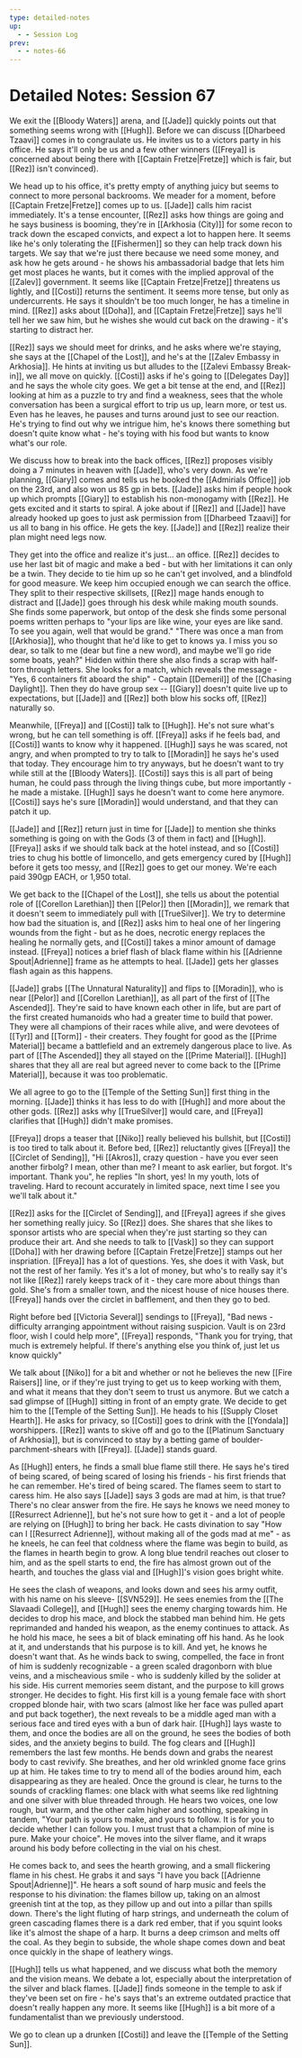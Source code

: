```yaml
---
type: detailed-notes
up:
  - - Session Log
prev:
  - - notes-66
---
```


# Detailed Notes: Session 67

We exit the [[Bloody Waters]] arena, and [[Jade]] quickly points out that something seems wrong with [[Hugh]]. Before we can discuss [[Dharbeed Tzaavi]] comes in to congraulate us. He invites us to a victors party in his office. He says it'll only be us and a few other winners ([[Freya]] is concerned about being there with [[Captain Fretze|Fretze]] which is fair, but [[Rez]] isn't convinced).

We head up to his office, it's pretty empty of anything juicy but seems to connect to more personal backrooms. We meader for a moment, before [[Captain Fretze|Fretze]] comes up to us. [[Jade]] calls him racist immediately. It's a tense encounter, [[Rez]] asks how things are going and he says business is booming, they're in [[Arkhosia (City)]] for some recon to track down the escaped convicts, and expect a lot to happen here. It seems like he's only tolerating the [[Fishermen]] so they can help track down his targets. We say that we're just there because we need some money, and ask how he gets around - he shows his ambassadorial badge that lets him get most places he wants, but it comes with the implied approval of the [[Zalev]] government. It seems like [[Captain Fretze|Fretze]] threatens us lightly, and [[Costi]] returns the sentiment. It seems more tense, but only as undercurrents. He says it shouldn't be too much longer, he has a timeline in mind. [[Rez]] asks about [[Doha]], and [[Captain Fretze|Fretze]] says he'll tell her we saw him, but he wishes she would cut back on the drawing - it's starting to distract her.

[[Rez]] says we should meet for drinks, and he asks where we're staying, she says at the [[Chapel of the Lost]], and he's at the [[Zalev Embassy in Arkhosia]]. He hints at inviting us but alludes to the [[Zalevi Embassy Break-in]], we all move on quickly. [[Costi]] asks if he's going to [[Delegates Day]] and he says the whole city goes. We get a bit tense at the end, and [[Rez]] looking at him as a puzzle to try and find a weakness, sees that the whole conversation has been a surgical effort to trip us up, learn more, or test us. Even has he leaves, he pauses and turns around just to see our reaction. He's trying to find out why we intrigue him, he's knows there something but doesn't quite know what - he's toying with his food but wants to know what's our role. 

We discuss how to break into the back offices, [[Rez]] proposes visibly doing a 7 minutes in heaven with [[Jade]], who's very down. As we're planning, [[Giary]] comes and tells us he booked the [[Admirials Office]] job on the 23rd, and also won us 85 gp in bets. [[Jade]] asks him if people hook up which prompts [[Giary]] to establish his non-monogamy with [[Rez]]. He gets excited and it starts to spiral. A joke about if [[Rez]] and [[Jade]] have already hooked up goes to just ask permission from [[Dharbeed Tzaavi]] for us all to bang in his office. He gets the key. [[Jade]] and [[Rez]] realize their plan might need legs now. 

They get into the office and realize it's just... an office. [[Rez]] decides to use her last bit of magic and make a bed - but with her limitations it can only be a twin. They decide to tie him up so he can't get involved, and a blindfold for good measure. We keep him occupied enough we can search the office. They split to their respective skillsets, [[Rez]] mage hands enough to distract and [[Jade]] goes through his desk while making mouth sounds. She finds some paperwork, but ontop of the desk she finds some personal poems written perhaps to "your lips are like wine, your eyes are like sand. To see you again, well that would be grand." "There was once a man from [[Arkhosia]], who thought that he'd like to get to knows ya. I miss you so dear, so talk to me (dear but fine a new word), and maybe we'll go ride some boats, yeah?" Hidden within there she also finds a scrap with half-torn through letters. She looks for a match, which reveals the message - "Yes, 6 containers fit aboard the ship" - Captain [[Demeril]] of the [[Chasing Daylight]]. Then they do have group sex -- [[Giary]] doesn't quite live up to expectations, but [[Jade]] and [[Rez]] both blow his socks off, [[Rez]] naturally so. 

Meanwhile, [[Freya]] and [[Costi]] talk to [[Hugh]]. He's not sure what's wrong, but he can tell something is off. [[Freya]] asks if he feels bad, and [[Costi]] wants to know why it happened. [[Hugh]] says he was scared, not angry, and when prompted to try to talk to [[Moradin]] he says he's used that today. They encourage him to try anyways, but he doesn't want to try while still at the [[Bloody Waters]]. [[Costi]] says this is all part of being human, he could pass through the living things cube, but more importantly - he made a mistake. [[Hugh]] says he doesn't want to come here anymore. [[Costi]] says he's sure [[Moradin]] would understand, and that they can patch it up. 

[[Jade]] and [[Rez]] return just in time for [[Jade]] to mention she thinks something is going on with the Gods (3 of them in fact) and [[Hugh]]. [[Freya]] asks if we should talk back at the hotel instead, and so [[Costi]] tries to chug his bottle of limoncello, and gets emergency cured by [[Hugh]] before it gets too messy, and [[Rez]] goes to get our money. We're each paid 390gp EACH, or 1,950 total. 

We get back to the [[Chapel of the Lost]], she tells us about the potential role of [[Corellon Larethian]] then [[Pelor]] then [[Moradin]], we remark that it doesn't seem to immediately pull with [[TrueSilver]]. We try to determine how bad the situation is, and [[Rez]] asks him to heal one of her lingering wounds from the fight - but as he does, necrotic energy replaces the healing he normally gets, and [[Costi]] takes a minor amount of damage instead. [[Freya]] notices a brief flash of black flame within his [[Adrienne Spout|Adrienne]] frame as he attempts to heal. [[Jade]] gets her glasses flash again as this happens. 

[[Jade]] grabs [[The Unnatural Naturality]] and flips to [[Moradin]], who is near [[Pelor]] and [[Corellon Larethian]], as all part of the first of [[The Ascended]]. They're said to have known each other in life, but are part of the first created humanoids who had a greater time to build that power. They were all champions of their races while alive, and were devotees of [[Tyr]] and [[Torm]] - their creaters. They fought for good as the [[Prime Material]] became a battlefield and an extremely dangerous place to live. As part of [[The Ascended]] they all stayed on the [[Prime Material]]. [[Hugh]] shares that they all are real but agreed never to come back to the [[Prime Material]], because it was too problematic. 

We all agree to go to the [[Temple of the Setting Sun]] first thing in the morning. [[Jade]] thinks it has less to do with [[Hugh]] and more about the other gods. [[Rez]] asks why [[TrueSilver]] would care, and [[Freya]] clarifies that [[Hugh]] didn't make promises. 

[[Freya]] drops a teaser that [[Niko]] really believed his bullshit, but [[Costi]] is too tired to talk about it. Before bed, [[Rez]] reluctantly gives [[Freya]] the [[Circlet of Sending]], "Hi [[Akros]], crazy question - have you ever seen another firbolg? I mean, other than me? I meant to ask earlier, but forgot. It's important. Thank you", he replies "In short, yes! In my youth, lots of traveling. Hard to recount accurately in limited space, next time I see you we'll talk about it."

[[Rez]] asks for the [[Circlet of Sending]], and [[Freya]] agrees if she gives her something really juicy. So [[Rez]] does. She shares that she likes to sponsor artists who are special when they're just starting so they can produce their art. And she needs to talk to [[Vask]] so they can support [[Doha]] with her drawing before [[Captain Fretze|Fretze]] stamps out her inspriation. [[Freya]] has a lot of questions. Yes, she does it with Vask, but not the rest of her family.  Yes it's a lot of money, but who's to really say it's not like [[Rez]] rarely keeps track of it - they care more about things than gold. She's from a smaller town, and the nicest house of nice houses there. [[Freya]] hands over the circlet in bafflement, and then they go to bed.

Right before bed [[Victoria Several]] sendings to [[Freya]], "Bad news - difficulty arranging appointment without raising suspicion. Vault is on 23rd floor, wish I could help more", [[Freya]] responds, "Thank you for trying, that much is extremely helpful. If there's anything else you think of, just let us know quickly"

We talk about [[Niko]] for a bit and whether or not he believes the new [[Fire Raisers]] line, or if they're just trying to get us to keep working with them, and what it means that they don't seem to trust us anymore. But we catch a sad glimpse of [[Hugh]] sitting in front of an empty grate. We decide to get him to the [[Temple of the Setting Sun]]. He heads to his [[Supply Closet Hearth]]. He asks for privacy, so [[Costi]] goes to drink with the [[Yondala]] worshippers. [[Rez]] wants to skive off and go to the [[Platinum Sanctuary of Arkhosia]], but is convinced to stay by a betting game of boulder-parchment-shears with [[Freya]]. [[Jade]] stands guard. 

As [[Hugh]] enters, he finds a small blue flame still there. He says he's tired of being scared, of being scared of losing his friends - his first friends that he can remember. He's tired of being scared. The flames seem to start to caress him. He also says [[Jade]] says 3 gods are mad at him, is that true? There's no clear answer from the fire. He says he knows we need money to [[Resurrect Adrienne]], but he's not sure how to get it - and a lot of people are relying on [[Hugh]] to bring her back. He casts divination to say "How can I [[Resurrect Adrienne]], without making all of the gods mad at me" - as he kneels, he can feel that coldness where the flame was begin to build, as the flames in hearth begin to grow. A long blue tendril reaches out closer to him, and as the spell starts to end, the fire has almost grown out of the hearth, and touches the glass vial and [[Hugh]]'s vision goes bright white. 

He sees the clash of weapons, and looks down and sees his army outfit, with his name on his sleeve- [[SVN529]]. He sees enemies from the [[The Slavaadi College]], and [[Hugh]] sees the enemy charging towards him. He decides to drop his mace, and block the stabbed man behind him. He gets reprimanded and handed his weapon, as the enemy continues to attack. As he hold his mace, he sees a bit of black eminating off his hand. As he look at it, and understands that his purpose is to kill. And yet, he knows he doesn't want that. As he winds back to swing, compelled, the face in front of him is suddenly recognizable - a green scaled dragonborn with blue veins, and a mischeavious smile - who is suddenly killed by the solider at his side. His current memories seem distant, and the purpose to kill grows stronger. He decides to fight. His first kill is a young female face with short cropped blonde hair, with two scars (almost like her face was pulled apart and put back together), the next reveals to be a middle aged man with a serious face and tired eyes with a bun of dark hair. [[Hugh]] lays waste to them, and once the bodies are all on the ground, he sees the bodies of both sides, and the anxiety begins to build. The fog clears and [[Hugh]] remembers the last few months. He bends down and grabs the nearest body to cast revivify. She breathes, and her old wrinkled gnome face grins up at him. He takes time to try to mend all of the bodies around him, each disappearing as they are healed. Once the ground is clear, he turns to the sounds of crackling flames: one black with what seems like red lightning and one silver with blue threaded through. He hears two voices, one low rough, but warm, and the other calm higher and soothing, speaking in tandem, "Your path is yours to make, and yours to follow. It is for you to decide whether I can follow you. I must trust that a champion of mine is pure. Make your choice". He moves into the silver flame, and it wraps around his body before collecting in the vial on his chest. 

He comes back to, and sees the hearth growing, and a small flickering flame in his chest. He grabs it and says "I have you back [[Adrienne Spout|Adrienne]]". He hears a soft sound of harp music and feels the response to his divination: the flames billow up, taking on an almost greenish tint at the top, as they pillow up and out into a pillar than spills down. There's the light fluting of harp strings, and underneath the colum of green cascading flames there is a dark red ember, that if you squint looks like it's almost the shape of a harp. It burns a deep crimson and melts off the coal. As they begin to subside, the whole shape comes down and beat once quickly in the shape of leathery wings.

[[Hugh]] tells us what happened, and we discuss what both the memory and the vision means. We debate a lot, especially about the interpretation of the silver and black flames. [[Jade]] finds someone in the temple to ask if they've been set on fire - he's says that's an extreme outdated practice that doesn't really happen any more. It seems like [[Hugh]] is a bit more of a fundamentalist than we previously understood. 

We go to clean up a drunken [[Costi]] and leave the [[Temple of the Setting Sun]]. 









